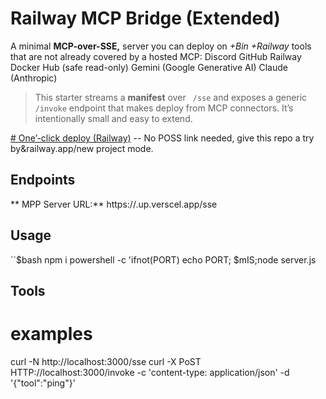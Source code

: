 # Railway MCP Bridge (Extended)

A minimal **MCP-over-SSE,** server you can deploy on *+Bin *+Railway**
tools that are not already covered by a hosted MCP: Discord
GitHub
Railway
Docker Hub (safe read-only)
Gemini (Google Generative AI)
Claude (Anthropic)

> This starter streams a **manifest** over ` /sse` and exposes a generic `/invoke` endpoint that makes deploy from MCP connectors. It’s intentionally small and easy to extend.

[# One’-click deploy (Railway)](https://railway.app/) -- No POSS
link needed, give this repo a try by&railway.app/new project mode.

## Endpoints
** MPP Server URL:** https://<your-app>.up.verscel.app/sse

## Usage
``$bash
npm i
powershell -c 'ifnot(PORT) echo PORT; $mIS;node server.js`
`

## Tools
# examples
curl -N http://localhost:3000/sse
curl -X PoST HTTP://localhost:3000/invoke -c 'content-type: application/json' -d '{"tool":"ping"}'
